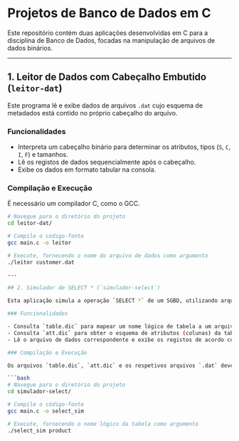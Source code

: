 # Projetos de Banco de Dados em C

Este repositório contém duas aplicações desenvolvidas em C para a disciplina de Banco de Dados, focadas na manipulação de arquivos de dados binários.

---

## 1. Leitor de Dados com Cabeçalho Embutido (`leitor-dat`)

Este programa lê e exibe dados de arquivos `.dat` cujo esquema de metadados está contido no próprio cabeçalho do arquivo.

### Funcionalidades

-   Interpreta um cabeçalho binário para determinar os atributos, tipos (`S`, `C`, `I`, `F`) e tamanhos.
-   Lê os registos de dados sequencialmente após o cabeçalho.
-   Exibe os dados em formato tabular na consola.

### Compilação e Execução

É necessário um compilador C, como o GCC.

```bash
# Navegue para o diretório do projeto
cd leitor-dat/

# Compile o código-fonte
gcc main.c -o leitor

# Execute, fornecendo o nome do arquivo de dados como argumento
./leitor customer.dat

---

## 2. Simulador de SELECT * (`simulador-select`)

Esta aplicação simula a operação `SELECT *` de um SGBD, utilizando arquivos de dicionário de dados (`.dic`) para obter os metadados e exibir o conteúdo de uma tabela.

### Funcionalidades

- Consulta `table.dic` para mapear um nome lógico de tabela a um arquivo físico (`.dat`).
- Consulta `att.dic` para obter o esquema de atributos (colunas) da tabela especificada.
- Lê o arquivo de dados correspondente e exibe os registos de acordo com o esquema obtido.

### Compilação e Execução

Os arquivos `table.dic`, `att.dic` e os respetivos arquivos `.dat` devem estar no mesmo diretório do executável.

```bash
# Navegue para o diretório do projeto
cd simulador-select/

# Compile o código-fonte
gcc main.c -o select_sim

# Execute, fornecendo o nome lógico da tabela como argumento
./select_sim product

